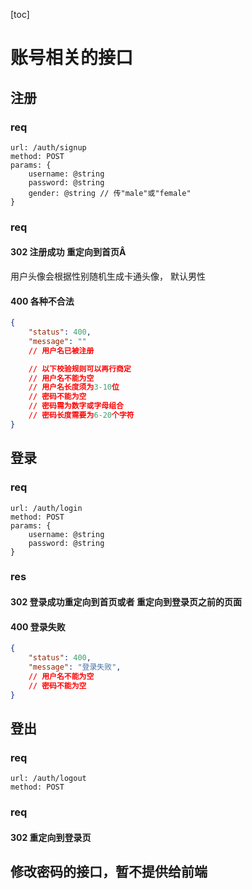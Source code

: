 [toc]

# 账号相关的接口

## 注册

### req

```
url: /auth/signup
method: POST
params: {
    username: @string
    password: @string
    gender: @string // 传"male"或"female"
}
```

### req

#### 302 注册成功 重定向到首页Â

用户头像会根据性别随机生成卡通头像， 默认男性

#### 400 各种不合法

```json
{
    "status": 400,
    "message": ""
    // 用户名已被注册

    // 以下校验规则可以再行商定
    // 用户名不能为空   
    // 用户名长度须为3-10位
    // 密码不能为空
    // 密码需为数字或字母组合
    // 密码长度需要为6-20个字符
}
```


## 登录

### req

```
url: /auth/login
method: POST
params: {
    username: @string
    password: @string
}
```

### res

#### 302 登录成功重定向到首页或者 重定向到登录页之前的页面

#### 400 登录失败

```json
{
    "status": 400,
    "message": "登录失败",
    // 用户名不能为空
    // 密码不能为空
}
```

## 登出

### req

```
url: /auth/logout
method: POST
```
### req

#### 302 重定向到登录页


## 修改密码的接口，暂不提供给前端